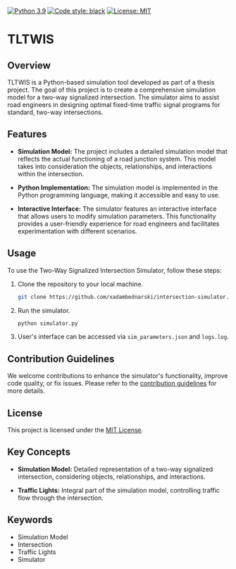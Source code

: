 
[![Python 3.9](https://img.shields.io/badge/python-3.9-blue.svg)](https://www.python.org/downloads/release/python-390/)
[![Code style: black](https://img.shields.io/badge/code%20style-black-000000.svg)](https://github.com/psf/black)
[![License: MIT](https://img.shields.io/badge/License-MIT-yellow.svg)](https://opensource.org/licenses/MIT)

TLTWIS
==============================
## Overview

TLTWIS is a Python-based simulation tool developed as part of a thesis project. The goal of this project is to create a comprehensive simulation model for a two-way signalized intersection. The simulator aims to assist road engineers in designing optimal fixed-time traffic signal programs for standard, two-way intersections.

## Features

- **Simulation Model:** The project includes a detailed simulation model that reflects the actual functioning of a road junction system. This model takes into consideration the objects, relationships, and interactions within the intersection.

- **Python Implementation:** The simulation model is implemented in the Python programming language, making it accessible and easy to use.

- **Interactive Interface:** The simulator features an interactive interface that allows users to modify simulation parameters. This functionality provides a user-friendly experience for road engineers and facilitates experimentation with different scenarios.

## Usage

To use the Two-Way Signalized Intersection Simulator, follow these steps:

1. Clone the repository to your local machine.
   ```bash
   git clone https://github.com/xadambednarski/intersection-simulator.git
2. Run the simulator.
    ```bash
    python simulator.py
3. User's interface can be accessed via ```sim_parameters.json``` and ```logs.log```.
## Contribution Guidelines

We welcome contributions to enhance the simulator's functionality, improve code quality, or fix issues. Please refer to the [contribution guidelines](CONTRIBUTING.md) for more details.

## License

This project is licensed under the [MIT License](LICENSE).

## Key Concepts

- **Simulation Model:** Detailed representation of a two-way signalized intersection, considering objects, relationships, and interactions.

- **Traffic Lights:** Integral part of the simulation model, controlling traffic flow through the intersection.

## Keywords

- Simulation Model
- Intersection
- Traffic Lights
- Simulator


